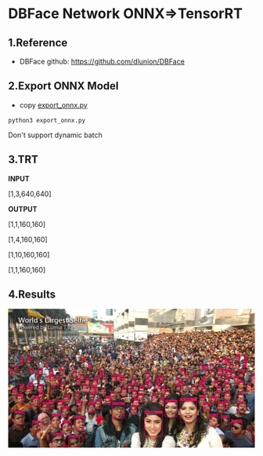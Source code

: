 # DBFace Network ONNX=>TensorRT

## 1.Reference
- DBFace github: https://github.com/dlunion/DBFace

## 2.Export ONNX Model
- copy [export_onnx.py](export_onnx.py)  
```
python3 export_onnx.py
```
Don't support dynamic batch

## 3.TRT

**INPUT**

[1,3,640,640]

**OUTPUT**

[1,1,160,160]

[1,4,160,160]

[1,10,160,160]

[1,1,160,160]

## 4.Results

![](prediction.jpg)